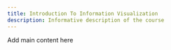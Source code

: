```yaml
---
title: Introduction To Information Visualization
description: Informative description of the course
---
```


Add main content here